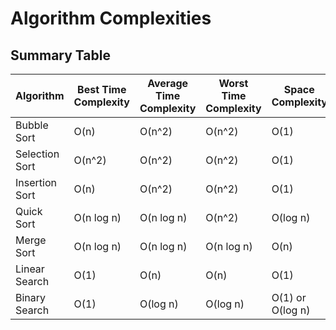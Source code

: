 # Algorithm Complexities

## Summary Table

| Algorithm      | Best Time Complexity | Average Time Complexity | Worst Time Complexity | Space Complexity |
| -------------- | -------------------- | ----------------------- | --------------------- | ---------------- |
| Bubble Sort    | O(n)                 | O(n^2)                  | O(n^2)                | O(1)             |
| Selection Sort | O(n^2)               | O(n^2)                  | O(n^2)                | O(1)             |
| Insertion Sort | O(n)                 | O(n^2)                  | O(n^2)                | O(1)             |
| Quick Sort     | O(n log n)           | O(n log n)              | O(n^2)                | O(log n)         |
| Merge Sort     | O(n log n)           | O(n log n)              | O(n log n)            | O(n)             |
| Linear Search  | O(1)                 | O(n)                    | O(n)                  | O(1)             |
| Binary Search  | O(1)                 | O(log n)                | O(log n)              | O(1) or O(log n) |
